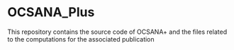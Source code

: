 # OCSANA_Plus
This repository contains the source code of OCSANA+ and the files related to the computations for the associated publication
